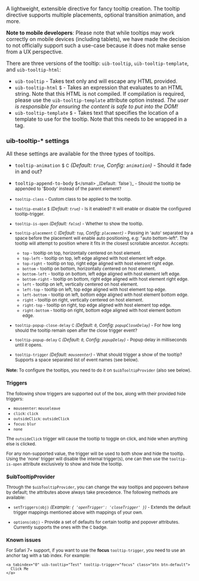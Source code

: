 A lightweight, extensible directive for fancy tooltip creation. The tooltip
directive supports multiple placements, optional transition animation, and more.

__Note to mobile developers__:  Please note that while tooltips may work correctly on mobile devices (including tablets),
  we have made the decision to not officially support such a use-case because it does not make sense from a UX perspective.

There are three versions of the tooltip: `uib-tooltip`, `uib-tooltip-template`, and
`uib-tooltip-html`:

* `uib-tooltip` -
  Takes text only and will escape any HTML provided.
* `uib-tooltip-html`
  <small class="badge">$</small> -
  Takes an expression that evaluates to an HTML string. Note that this HTML is not compiled. If compilation is required, please use the `uib-tooltip-template` attribute option instead. *The user is responsible for ensuring the content is safe to put into the DOM!*
* `uib-tooltip-template`
  <small class="badge">$</small> -
  Takes text that specifies the location of a template to use for the tooltip. Note that this needs to be wrapped in a tag.

### uib-tooltip-* settings

All these settings are available for the three types of tooltips.

* `tooltip-animation`
  <small class="badge">$</small>
  <small class="badge">C</small>
  _(Default: `true`, Config: `animation`)_ -
  Should it fade in and out?

* `tooltip-append-to-body`
  <small class="badge">$</small>
  _(Default: `false`)_ -
  Should the tooltip be appended to '$body' instead of the parent element?

* `tooltip-class` -
  Custom class to be applied to the tooltip.

* `tooltip-enable`
  <small class="badge">$</small>
  _(Default: `true`)_ -
  Is it enabled? It will enable or disable the configured tooltip-trigger.

* `tooltip-is-open`
  <i class="glyphicon glyphicon-eye-open"></i>
  _(Default: `false`)_ -
  Whether to show the tooltip.

* `tooltip-placement`
  <small class="badge">C</small>
  _(Default: `top`, Config: `placement`)_ -
  Passing in 'auto' separated by a space before the placement will enable auto positioning, e.g: "auto bottom-left". The tooltip will attempt to position where it fits in the closest scrollable ancestor. Accepts:

   * `top` - tooltip on top, horizontally centered on host element.
   * `top-left` - tooltip on top, left edge aligned with host element left edge.
   * `top-right` - tooltip on top, right edge aligned with host element right edge.
   * `bottom` - tooltip on bottom, horizontally centered on host element.
   * `bottom-left` - tooltip on bottom, left edge aligned with host element left edge.
   * `bottom-right` - tooltip on bottom, right edge aligned with host element right edge.
   * `left` - tooltip on left, vertically centered on host element.
   * `left-top` - tooltip on left, top edge aligned with host element top edge.
   * `left-bottom` - tooltip on left, bottom edge aligned with host element bottom edge.
   * `right` - tooltip on right, vertically centered on host element.
   * `right-top` - tooltip on right, top edge aligned with host element top edge.
   * `right-bottom` - tooltip on right, bottom edge aligned with host element bottom edge.

* `tooltip-popup-close-delay`
  <small class="badge">C</small>
  _(Default: `0`, Config: `popupCloseDelay`)_ -
  For how long should the tooltip remain open after the close trigger event?

* `tooltip-popup-delay`
  <small class="badge">C</small>
  _(Default: `0`, Config: `popupDelay`)_ -
  Popup delay in milliseconds until it opens.

* `tooltip-trigger`
  _(Default: `mouseenter`)_ -
  What should trigger a show of the tooltip? Supports a space separated list of event names (see below).

**Note:** To configure the tooltips, you need to do it on `$uibTooltipProvider` (also see below).

### Triggers

The following show triggers are supported out of the box, along with their provided hide triggers:

- `mouseenter`: `mouseleave`
- `click`: `click`
- `outsideClick`: `outsideClick`
- `focus`: `blur`
- `none`

The `outsideClick` trigger will cause the tooltip to toggle on click, and hide when anything else is clicked.

For any non-supported value, the trigger will be used to both show and hide the
tooltip. Using the 'none' trigger will disable the internal trigger(s), one can
then use the `tooltip-is-open` attribute exclusively to show and hide the tooltip.

### $uibTooltipProvider

Through the `$uibTooltipProvider`, you can change the way tooltips and popovers
behave by default; the attributes above always take precedence. The following
methods are available:

* `setTriggers(obj)`
  _(Example: `{ 'openTrigger': 'closeTrigger' }`)_ -
  Extends the default trigger mappings mentioned above with mappings of your own.

* `options(obj)` -
  Provide a set of defaults for certain tooltip and popover attributes. Currently supports the ones with the <small class="badge">C</small> badge.

### Known issues

For Safari 7+ support, if you want to use the **focus** `tooltip-trigger`, you need to use an anchor tag with a tab index. For example:

```
<a tabindex="0" uib-tooltip="Test" tooltip-trigger="focus" class="btn btn-default">
  Click Me
</a>
```
